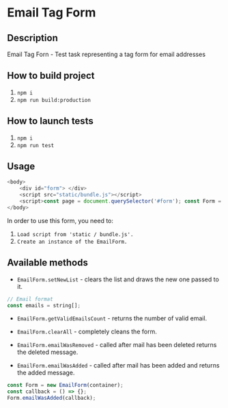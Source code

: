 # Email Tag Form

## Description

Email Tag Forn - Test task representing a tag form for email addresses

## How to build project

1. `npm i`
2. `npm run build:production`

## How to launch tests

1. `npm i`
2. `npm run test`

## Usage

```js
<body>
    <div id="form"> </div>
    <script src="static/bundle.js"></script>
    <script>const page = document.querySelector('#form'); const Form = new EmailForm(page);</script>
</body>
```

In order to use this form, you need to:

1. `Load script from 'static / bundle.js'.`
2. `Create an instance of the EmailForm.`

## Available methods

-   `EmailForm.setNewList` - clears the list and draws the new one passed to it.

```js
// Email format
const emails = string[];
```

-   `EmailForm.getValidEmailsCount` - returns the number of valid email.

-   `EmailForm.clearAll` - completely cleans the form.

-   `EmailForm.emailWasRemoved` - called after mail has been deleted returns the deleted message.

-   `EmailForm.emailWasAdded` - called after mail has been added and returns the added message.

```js
const Form = new EmailForm(container);
const callback = () => {};
Form.emailWasAdded(callback);
```
